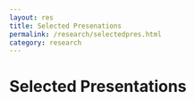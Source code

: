 ```yaml
---
layout: res
title: Selected Presenations
permalink: /research/selectedpres.html
category: research
---
```


<h1>Selected Presentations</h1>